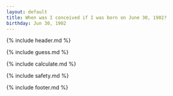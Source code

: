```yaml
---
layout: default
title: When was I conceived if I was born on June 30, 1902?
birthday: Jun 30, 1902
---
```


{% include header.md %}

{% include guess.md %}

{% include calculate.md %}

{% include safety.md %}

{% include footer.md %}



